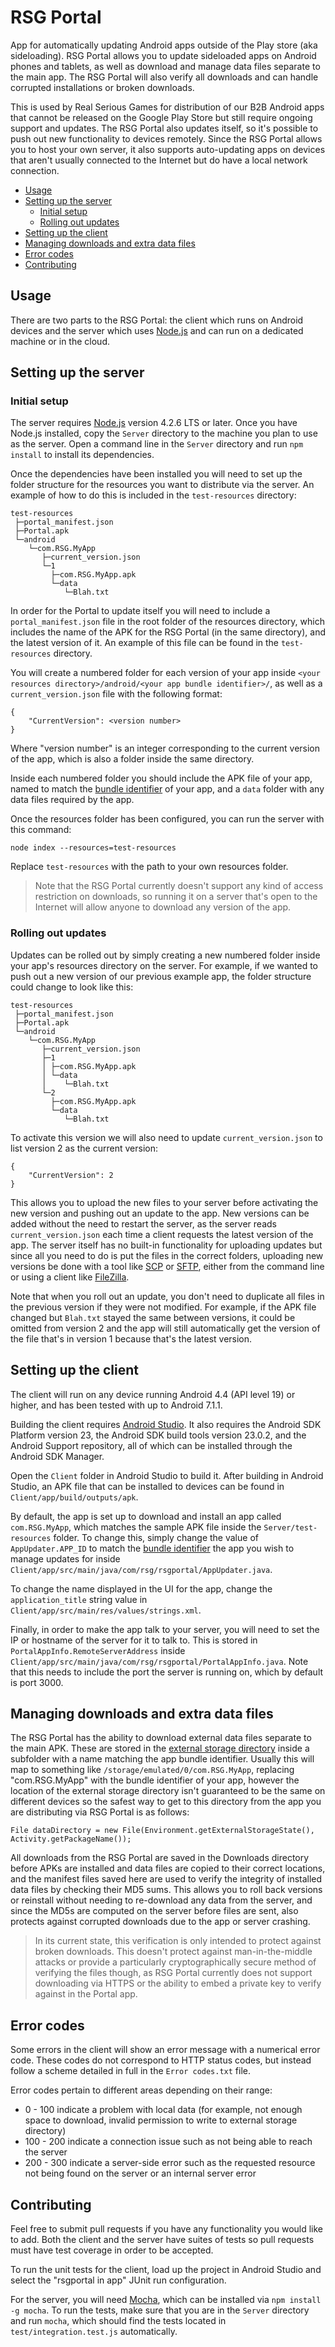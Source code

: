 # RSG Portal

App for automatically updating Android apps outside of the Play store (aka sideloading). RSG Portal allows you to update sideloaded apps on Android phones and tablets, as well as download and manage data files separate to the main app. The RSG Portal will also verify all downloads and can handle corrupted installations or broken downloads.

This is used by Real Serious Games for distribution of our B2B Android apps that cannot be released on the Google Play Store but still require ongoing support and updates. The RSG Portal also updates itself, so it's possible to push out new functionality to devices remotely. Since the RSG Portal allows you to host your own server, it also supports auto-updating apps on devices that aren't usually connected to the Internet but do have a local network connection.

<!-- START doctoc generated TOC please keep comment here to allow auto update -->
<!-- DON'T EDIT THIS SECTION, INSTEAD RE-RUN doctoc TO UPDATE -->


- [Usage](#usage)
- [Setting up the server](#setting-up-the-server)
  - [Initial setup](#initial-setup)
  - [Rolling out updates](#rolling-out-updates)
- [Setting up the client](#setting-up-the-client)
- [Managing downloads and extra data files](#managing-downloads-and-extra-data-files)
- [Error codes](#error-codes)
- [Contributing](#contributing)

<!-- END doctoc generated TOC please keep comment here to allow auto update -->

## Usage
There are two parts to the RSG Portal: the client which runs on Android devices and the server which uses [Node.js](https://nodejs.org/) and can run on a dedicated machine or in the cloud. 

## Setting up the server

### Initial setup

The server requires [Node.js](https://nodejs.org/) version 4.2.6 LTS or later. Once you have Node.js installed, copy the `Server` directory to the machine you plan to use as the server. Open a command line in the `Server` directory and run `npm install` to install its dependencies.

Once the dependencies have been installed you will need to set up the folder structure for the resources you want to distribute via the server. An example of how to do this is included in the `test-resources` directory:
```
test-resources
 ├─portal_manifest.json
 ├─Portal.apk
 └─android
    └─com.RSG.MyApp
       ├─current_version.json
       └─1
         ├─com.RSG.MyApp.apk
         └─data
            └─Blah.txt
```

In order for the Portal to update itself you will need to include a `portal_manifest.json` file in the root folder of the resources directory, which includes the name of the APK for the RSG Portal (in the same directory), and the latest version of it. An example of this file can be found in the `test-resources` directory.

You will create a numbered folder for each version of your app inside `<your resources directory>/android/<your app bundle identifier>/`, as well as a `current_version.json` file with the following format:
```
{
    "CurrentVersion": <version number>
}
```
Where "version number" is an integer corresponding to the current version of the app, which is also a folder inside the same directory.

Inside each numbered folder you should include the APK file of your app, named to match the [bundle identifier](https://developer.android.com/studio/build/application-id.html) of your app, and a `data` folder with any data files required by the app.

Once the resources folder has been configured, you can run the server with this command:
```
node index --resources=test-resources
``` 
Replace `test-resources` with the path to your own resources folder.

>Note that the RSG Portal currently doesn't support any kind of access restriction on downloads, so running it on a server that's open to the Internet will allow anyone to download any version of the app.

### Rolling out updates
Updates can be rolled out by simply creating a new numbered folder inside your app's resources directory on the server. For example, if we wanted to push out a new version of our previous example app, the folder structure could change to look like this:
```
test-resources
 ├─portal_manifest.json
 ├─Portal.apk
 └─android
    └─com.RSG.MyApp
       ├─current_version.json
       ├─1
       │ ├─com.RSG.MyApp.apk
       │ └─data
       │    └─Blah.txt
       └─2
         ├─com.RSG.MyApp.apk
         └─data
            └─Blah.txt
```

To activate this version we will also need to update `current_version.json` to list version 2 as the current version: 
```
{
    "CurrentVersion": 2
}
```

This allows you to upload the new files to your server before activating the new version and pushing out an update to the app. New versions can be added without the need to restart the server, as the server reads `current_version.json` each time a client requests the latest version of the app. The server itself has no built-in functionality for uploading updates but since all you need to do is put the files in the correct folders, uploading new versions be done with a tool like [SCP](https://en.wikipedia.org/wiki/Secure_copy) or [SFTP](https://en.wikipedia.org/wiki/SSH_File_Transfer_Protocol), either from the command line or using a client like [FileZilla](https://filezilla-project.org/index.php).

Note that when you roll out an update, you don't need to duplicate all files in the previous version if they were not modified. For example, if the APK file changed but `Blah.txt` stayed the same between versions, it could be omitted from version 2 and the app will still automatically get the version of the file that's in version 1 because that's the latest version.

## Setting up the client
The client will run on any device running Android 4.4 (API level 19) or higher, and has been tested with up to Android 7.1.1.

Building the client requires [Android Studio](https://developer.android.com/studio/index.html). It also requires the Android SDK Platform version 23, the Android SDK build tools version 23.0.2, and the Android Support repository, all of which can be installed through the Android SDK Manager.

Open the `Client` folder in Android Studio to build it. After building in Android Studio, an APK file that can be installed to devices can be found in `Client/app/build/outputs/apk`.

By default, the app is set up to download and install an app called `com.RSG.MyApp`, which matches the sample APK file inside the `Server/test-resources` folder. To change this, simply change the value of `AppUpdater.APP_ID` to match the [bundle identifier](https://developer.android.com/studio/build/application-id.html) the app you wish to manage updates for inside `Client/app/src/main/java/com/rsg/rsgportal/AppUpdater.java`. 

To change the name displayed in the UI for the app, change the `application_title` string value in `Client/app/src/main/res/values/strings.xml`.

Finally, in order to make the app talk to your server, you will need to set the IP or hostname of the server for it to talk to. This is stored in `PortalAppInfo.RemoteServerAddress` inside `Client/app/src/main/java/com/rsg/rsgportal/PortalAppInfo.java`. Note that this needs to include the port the server is running on, which by default is port 3000.


## Managing downloads and extra data files

The RSG Portal has the ability to download external data files separate to the main APK. These are stored in the [external storage directory](https://developer.android.com/guide/topics/data/data-storage.html#filesExternal) inside a subfolder with a name matching the app bundle identifier. Usually this will map to something like `/storage/emulated/0/com.RSG.MyApp`, replacing "com.RSG.MyApp" with the bundle identifier of your app, however the location of the external storage directory isn't guaranteed to be the same on different devices so the safest way to get to this directory from the app you are distributing via RSG Portal is as follows: 
```
File dataDirectory = new File(Environment.getExternalStorageState(), Activity.getPackageName());
```

All downloads from the RSG Portal are saved in the Downloads directory before APKs are installed and data files are copied to their correct locations, and the manifest files saved here are used to verify the integrity of installed data files by checking their MD5 sums. This allows you to roll back versions or reinstall without needing to re-download any data from the server, and since the MD5s are computed on the server before files are sent, also protects against corrupted downloads due to the app or server crashing. 

>In its current state, this verification is only intended to protect against broken downloads. This doesn't protect against man-in-the-middle attacks or provide a particularly cryptographically secure method of verifying the files though, as RSG Portal currently does not support downloading via HTTPS or the ability to embed a private key to verify against in the Portal app. 

## Error codes
Some errors in the client will show an error message with a numerical error code. These codes do not correspond to HTTP status codes, but instead follow a scheme detailed in full in the `Error codes.txt` file.

Error codes pertain to different areas depending on their range: 
 - 0 - 100 indicate a problem with local data (for example, not enough space to download, invalid permission to write to external storage directory)
 - 100 - 200 indicate a connection issue such as not being able to reach the server
 - 200 - 300 indicate a server-side error such as the requested resource not being found on the server or an internal server error

## Contributing

Feel free to submit pull requests if you have any functionality you would like to add. Both the client and the server have suites of tests so pull requests must have test coverage in order to be accepted.

To run the unit tests for the client, load up the project in Android Studio and select the "rsgportal in app" JUnit run configuration.

For the server, you will need [Mocha](https://mochajs.org/), which can be installed via `npm install -g mocha`. To run the tests, make sure that you are in the `Server` directory and run `mocha`, which should find the tests located in `test/integration.test.js` automatically. 